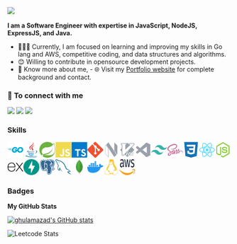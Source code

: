 [<img src="https://awesome-svg.vercel.app/card/card_2?name=MUHAMMAD%20GHULAM%20AZAD%20ANSARI&summary=Software%20Developer&style=nameColor:rgba(17,133,228,1);summaryColor:rgba(255,21,93,1);backgroundColor:rgba(255,255,255,1);" />](https://ghulamazad.github.io)

<strong>I am a Software Engineer with expertise in JavaScript, NodeJS, ExpressJS, and Java.</strong>

- 👨🏽‍💻 Currently, I am focused on learning and improving my skills in Go lang and AWS, competitive coding, and data structures and algorithms.
- 😊 Willing to contribute in opensource development projects.
- 👨 Know more about me, - 🌐 Visit my [Portfolio website](http://ghulamazad.github.io/) for complete background and contact.

### 🤝 <b>To connect with me</b>

<p align = "center">

[<img src ="https://img.shields.io/badge/portfolio-%23.svg?&style=for-the-badge&logo=&logoColor=white%22">](http://ghulamazad.github.io/)
[<img src="https://img.shields.io/badge/linkedin-%230077B5.svg?&style=for-the-badge&logo=linkedin&logoColor=white" />](https://www.linkedin.com/in/ghulamazad)
[<img src="https://img.shields.io/badge/twitter-%231DA1F2.svg?&style=for-the-badge&logo=twitter&logoColor=white" />](https://twitter.com/MdGhulamAzad)

</p>

### Skills

<p align="left">
<a href="https://go.dev/doc/" target="_blank" rel="noreferrer"><img src="https://github.com/ghulamazad/GhulamAzad/blob/master/assets/Go.svg" width="36" height="36" alt="Go" /></a><a href="https://www.oracle.com/java/" target="_blank" rel="noreferrer"><img src="https://github.com/ghulamazad/GhulamAzad/blob/master/assets/Java.svg" width="36" height="36" alt="Java" /></a><a href="https://spring.io/projects/spring-boot/" target="_blank" rel="noreferrer"><img src="https://github.com/ghulamazad/GhulamAzad/blob/master/assets/spring.svg" width="36" height="36" alt="Spring Boot" /></a><a href="https://developer.mozilla.org/en-US/docs/Web/JavaScript" target="_blank" rel="noreferrer"><img src="https://github.com/ghulamazad/GhulamAzad/blob/master/assets/JavaScript.svg" width="36" height="36" alt="JavaScript" /></a><a href="https://www.typescriptlang.org/" target="_blank" rel="noreferrer"><img src="https://github.com/ghulamazad/GhulamAzad/blob/master/assets/TypeScript.svg" width="36" height="36" alt="TypeScript" /></a><a href="https://git-scm.com/" target="_blank" rel="noreferrer"><img src="https://github.com/ghulamazad/GhulamAzad/blob/master/assets/git.svg" width="36" height="36" alt="Git" /></a><a href="https://neovim.io/" target="_blank" rel="noreferrer"><img src="https://github.com/ghulamazad/GhulamAzad/blob/master/assets/neovim.svg" width="36" height="36" alt="neovim" /></a><a href="https://www.vim.org/" target="_blank" rel="noreferrer"><img src="https://github.com/ghulamazad/GhulamAzad/blob/master/assets/vim.svg" width="36" height="36" alt="Vim" /></a><a href="https://code.visualstudio.com/" target="_blank" rel="noreferrer"><img src="https://github.com/ghulamazad/GhulamAzad/blob/master/assets/visualstudiocode.svg" width="36" height="36" alt="VS Code" /></a><a href="https://tailwindcss.com/" target="_blank" rel="noreferrer"><img src="https://github.com/ghulamazad/GhulamAzad/blob/master/assets/tailwindcss-colored.svg" width="36" height="36" alt="TailwindCSS" /></a><a href="https://sass-lang.com/" target="_blank" rel="noreferrer"><img src="https://github.com/ghulamazad/GhulamAzad/blob/master/assets/sass-colored.svg" width="36" height="36" alt="Sass" /></a><a href="https://www.w3.org/TR/CSS/#css" target="_blank" rel="noreferrer"><img src="https://github.com/ghulamazad/GhulamAzad/blob/master/assets/css3-colored.svg" width="36" height="36" alt="CSS3" /></a><a href="https://reactjs.org/" target="_blank" rel="noreferrer"><img src="https://github.com/ghulamazad/GhulamAzad/blob/master/assets/react-colored.svg" width="36" height="36" alt="React" /></a><a href="https://nodejs.org/en/" target="_blank" rel="noreferrer"><img src="https://github.com/ghulamazad/GhulamAzad/blob/master/assets/nodejs-colored.svg" width="36" height="36" alt="NodeJS" /></a><a href="https://expressjs.com/" target="_blank" rel="noreferrer"><img src="https://github.com/ghulamazad/GhulamAzad/blob/master/assets/express-colored.svg" width="36" height="36" alt="Express" /></a><a href="https://fastapi.tiangolo.com/" target="_blank" rel="noreferrer"><img src="https://github.com/ghulamazad/GhulamAzad/blob/master/assets/fastapi.svg" width="36" height="36" alt="Fast API" /></a><a href="https://www.postgresql.org/" target="_blank" rel="noreferrer"><img src="https://github.com/ghulamazad/GhulamAzad/blob/master/assets/postgresql-colored.svg" width="36" height="36" alt="PostgreSQL" /></a><a href="https://www.mysql.com/" target="_blank" rel="noreferrer"><img src="https://github.com/ghulamazad/GhulamAzad/blob/master/assets/mysql-colored.svg" width="36" height="36" alt="MySQL" /></a><a href="https://www.mongodb.com/" target="_blank" rel="noreferrer"><img src="https://github.com/ghulamazad/GhulamAzad/blob/master/assets/mongodb-colored.svg" width="36" height="36" alt="MongoDB" /></a><a href="https://www.docker.com/" target="_blank" rel="noreferrer"><img src="https://github.com/ghulamazad/GhulamAzad/blob/master/assets/docker.svg" width="36" height="36" alt="Docker" /></a><a href="https://www.linux.org" target="_blank" rel="noreferrer"><img src="https://github.com/ghulamazad/GhulamAzad/blob/master/assets/linux.svg" width="36" height="36" alt="Linux" /></a><a href="https://aws.amazon.com" target="_blank" rel="noreferrer"><img src="https://github.com/ghulamazad/GhulamAzad/blob/master/assets/aws.svg" width="36" height="36" alt="Amazon Web Services" />
</a>
</p>

### Badges

<b>My GitHub Stats</b>

[<img src="https://github-readme-stats.vercel.app/api?username=ghulamazad&show_icons=true&hide=&count_private=true&title_color=22c55e&text_color=ffffff&icon_color=ffffff&bg_color=000000&hide_border=true&show_icons=true" alt="ghulamazad's GitHub stats" />](https://www.github.com/ghulamazad)

![Leetcode Stats](https://leetcard.jacoblin.cool/ghulamazad?ext=heatmap)
